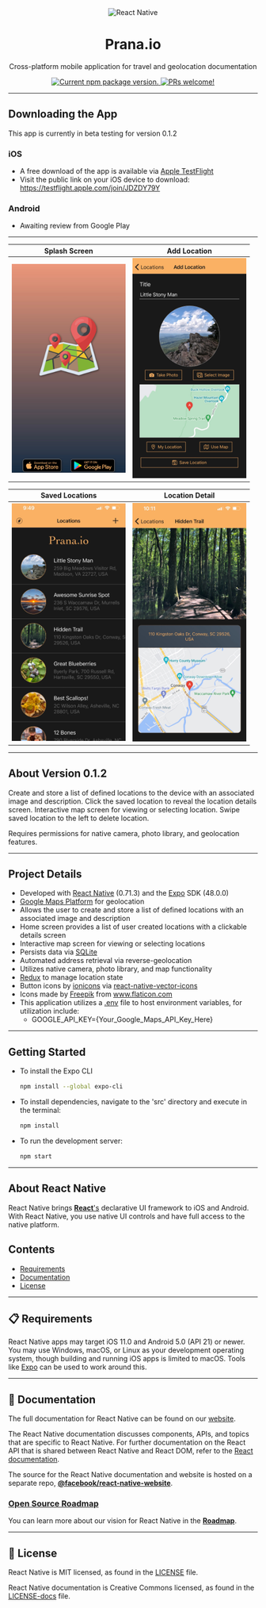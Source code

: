 <div align="center">

<img src="https://d117h1jjiq768j.cloudfront.net/images/default-source/blogs/2019/2019-10/the-react-native-sdk-for-kinvey-is-now-available_870_450.png?sfvrsn=296e1008_0" height="175" alt="React Native">

# Prana.io

Cross-platform mobile application for travel and geolocation documentation

</div>

<p align="center">
  <a href="https://www.npmjs.org/package/react-native">
    <img src="https://img.shields.io/npm/v/react-native?color=brightgreen&label=npm%20package" alt="Current npm package version." />
  </a>
  <a href="https://reactnative.dev/docs/contributing">
    <img src="https://img.shields.io/badge/PRs-welcome-brightgreen.svg" alt="PRs welcome!" />
  </a>
</p>

---

## Downloading the App

This app is currently in beta testing for version 0.1.2

### iOS

- A free download of the app is available via [Apple TestFlight](https://developer.apple.com/testflight/)
- Visit the public link on your iOS device to download: https://testflight.apple.com/join/JDZDY79Y

### Android

- Awaiting review from Google Play

---

|                   Splash Screen                   |                      Add Location                      |
| :-----------------------------------------------: | :----------------------------------------------------: |
| <img src="./src/public/splash.jpeg" width="230"/> | <img src="./src/public/newLocation.jpeg" width="230"/> |

|                     Saved Locations                     |                      Location Detail                      |
| :-----------------------------------------------------: | :-------------------------------------------------------: |
| <img src="./src/public/locationList.jpeg" width="230"/> | <img src="./src/public/locationDetail.jpeg" width="230"/> |

---

## About Version 0.1.2

Create and store a list of defined locations to the device with an associated image and description. Click the saved location to reveal the location details screen. Interactive map screen for viewing or selecting location. Swipe saved location to the left to delete location.

Requires permissions for native camera, photo library, and geolocation features.

---

## Project Details

- Developed with [React Native](https://reactnative.dev/) (0.71.3) and the [Expo](https://expo.dev/) SDK (48.0.0)
- [Google Maps Platform](https://developers.google.com/maps) for geolocation
- Allows the user to create and store a list of defined locations with an associated image and description
- Home screen provides a list of user created locations with a clickable details screen
- Interactive map screen for viewing or selecting locations
- Persists data via [SQLite](https://www.sqlite.org/index.html)
- Automated address retrieval via reverse-geolocation
- Utilizes native camera, photo library, and map functionality
- [Redux](https://redux.js.org/) to manage location state
- Button icons by [ionicons](https://ionic.io/ionicons) via [react-native-vector-icons](https://www.npmjs.com/package/react-native-vector-icons)
- Icons made by [Freepik](https://www.freepik.com) from www.flaticon.com
- This application utilizes a [.env](https://www.npmjs.com/package/react-native-dotenv) file to host environment variables, for utilization include:
  - GOOGLE_API_KEY={Your_Google_Maps_API_Key_Here}

---

## Getting Started

- To install the Expo CLI

  ```bash
  npm install --global expo-cli
  ```

- To install dependencies, navigate to the 'src' directory and execute in the terminal:

  ```bash
  npm install
  ```

- To run the development server:

  ```bash
  npm start
  ```

---

## About React Native

React Native brings [**React**'s][r] declarative UI framework to iOS and Android. With React Native, you use native UI controls and have full access to the native platform.

[r]: https://reactjs.org/
[p]: https://reactnative.dev/docs/out-of-tree-platforms
[e]: https://github.com/facebook/react-native/blob/HEAD/ECOSYSTEM.md

## Contents

- [Requirements](#-requirements)
- [Documentation](#-documentation)
- [License](#-license)

---

## 📋 Requirements

React Native apps may target iOS 11.0 and Android 5.0 (API 21) or newer. You may use Windows, macOS, or Linux as your development operating system, though building and running iOS apps is limited to macOS. Tools like [Expo](https://expo.io) can be used to work around this.

---

## 📖 Documentation

The full documentation for React Native can be found on our [website][docs].

The React Native documentation discusses components, APIs, and topics that are specific to React Native. For further documentation on the React API that is shared between React Native and React DOM, refer to the [React documentation][r-docs].

The source for the React Native documentation and website is hosted on a separate repo, [**@facebook/react-native-website**][repo-website].

[docs]: https://reactnative.dev/docs/getting-started
[r-docs]: https://reactjs.org/docs/getting-started.html
[repo-website]: https://github.com/facebook/react-native-website

### [Open Source Roadmap][roadmap]

You can learn more about our vision for React Native in the [**Roadmap**][roadmap].

[roadmap]: https://github.com/facebook/react-native/wiki/Roadmap

---

## 📄 License

React Native is MIT licensed, as found in the [LICENSE][l] file.

React Native documentation is Creative Commons licensed, as found in the [LICENSE-docs][ld] file.

[l]: https://github.com/facebook/react-native/blob/HEAD/LICENSE
[ld]: https://github.com/facebook/react-native/blob/HEAD/LICENSE-docs
